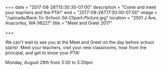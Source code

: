 +++
date = "2017-08-28T15:30:30-07:00"
description = "Come and meet your teachers and the PTA!"
end = "2017-08-28T17:30:00-07:00"
image = "/uploads/Back-To-School-3d-Clipart-Picture.jpg"
location = "2501 J Ave, Anacortes, WA 98221"
title = "Meet and Greet 2017"

+++


We can't wait to see you at the Meet and Greet on the day before school starts!  Meet your teachers, visit your new classrooms, hear from the principal, and get to know your PTA!

Monday, August 28th from 3:30 to 5:30pm